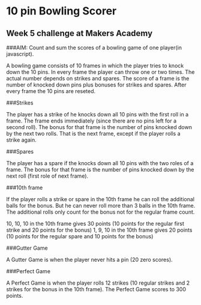 10 pin Bowling Scorer
=====================

Week 5 challenge at Makers Academy
-----------------------------------

###AIM: Count and sum the scores of a bowling game of one player(in javascript).

A bowling game consists of 10 frames in which the player tries to knock down the 10 pins. In every frame the player can throw one or two times. The actual number depends on strikes and spares. The score of a frame is the number of knocked down pins plus bonuses for strikes and spares. After every frame the 10 pins are reseted.

###Strikes

The player has a strike of he knocks down all 10 pins with the first roll in a frame. The frame ends immediately (since there are no pins left for a second roll). The bonus for that frame is the number of pins knocked down by the next two rolls. That is the next frame, except if the player rolls a strike again.

###Spares

The player has a spare if the knocks down all 10 pins with the two roles of a frame. The bonus for that frame is the number of pins knocked down by the next roll (first role of next frame).

###10th frame

If the player rolls a strike or spare in the 10th frame he can roll the additional balls for the bonus. But he can never roll more than 3 balls in the 10th frame. The additional rolls only count for the bonus not for the regular frame count.

10, 10, 10 in the 10th frame gives 30 points (10 points for the regular first strike and 20 points for the bonus)
1, 9, 10 in the 10th frame gives 20 points (10 points for the regular spare and 10 points for the bonus)

###Gutter Game

A Gutter Game is when the player never hits a pin (20 zero scores).

###Perfect Game

A Perfect Game is when the player rolls 12 strikes (10 regular strikes and 2 strikes for the bonus in the 10th frame). The Perfect Game scores to 300 points.

